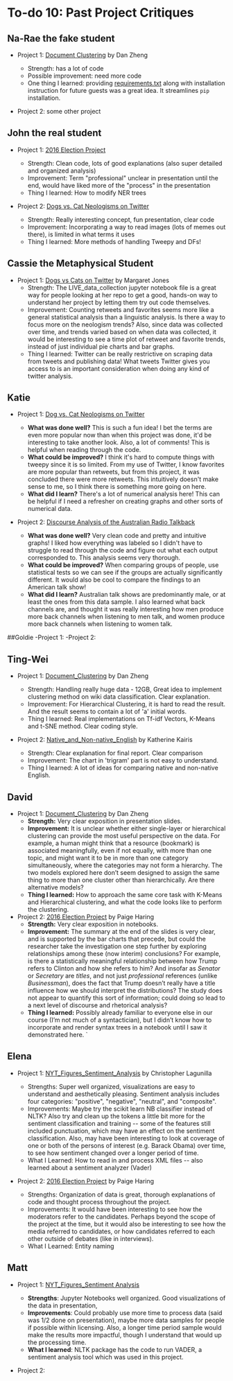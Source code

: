 # To-do 10: Past Project Critiques

## Na-Rae the fake student
- Project 1: [Document Clustering](https://github.com/Data-Science-for-Linguists/Document_Clustering) by Dan Zheng
   - Strength: has a lot of code
   - Possible improvement: need more code
   - One thing I learned: providing [requirements.txt](https://github.com/Data-Science-for-Linguists/Document_Clustering/blob/master/requirements.txt) along with installation instruction for future guests was a great idea. It streamlines `pip` installation.  

- Project 2: some other project

## John the real student
- Project 1: [2016 Election Project](https://github.com/Data-Science-for-Linguists/2016-Election-Project)
	- Strength: Clean code, lots of good explanations (also super
detailed and organized analysis)
	- Improvement: Term "professional" unclear in presentation until
the end, would have liked more of the "process" in the presentation
	- Thing I learned: How to modify NER trees

- Project 2: [Dogs vs. Cat Neologisms on Twitter](https://github.com/Data-Science-for-Linguists/Dog_vs_Cat_Neologisms_on_Twitter)
	- Strength: Really interesting concept, fun presentation, clear
code
	- Improvement: Incorporating a way to read images (lots of memes
out there), is limited in what terms it uses
	- Thing I learned: More methods of handling Tweepy and DFs!

## Cassie the Metaphysical Student
- Project 1: [Dogs vs Cats on
Twitter](https://github.com/Data-Science-for-Linguists/Dog_vs_Cat_Neologisms_on_Twitter)
by Margaret Jones
	- Strength: The LIVE_data_collection jupyter notebook file is a
great way for people looking at her repo to get a good, hands-on way to
understand her project by letting them try out code themselves.
	- Improvement: Counting retweets and favorites seems more like a
general statistical analysis than a linguistic analysis. Is there a way
to focus more on the neologism trends? Also, since data was collected
over time, and trends varied based on when data was collected, it would
be interesting to see a time plot of retweet and favorite trends,
instead of just individual pie charts and bar graphs.
	- Thing I learned: Twitter can be really restrictive on scraping
data from tweets and publishing data! What tweets Twitter gives you
access to is an important consideration when doing any kind of twitter
analysis.

## Katie
- Project 1: [Dog vs. Cat Neologisms on Twitter](https://github.com/Data-Science-for-Linguists/Dog_vs_Cat_Neologisms_on_Twitter)
	- **What was done well?** This is such a fun idea! I bet the terms are even more popular now than when this project was done, it'd be interesting to take another look. Also, a lot of comments! This is helpful when reading through the code.
	- **What could be improved?** I think it's hard to compute things with tweepy since it is so limited. From my use of Twitter, I know favorites are more popular than retweets, but from this project, it was concluded there were more retweets. This intuitively doesn't make sense to me, so I think there is something more going on here.
	- **What did I learn?** There's a lot of numerical analysis here! This can be helpful if I need a refresher on creating graphs and other sorts of numerical data.

- Project 2: [Discourse Analysis of the Australian Radio Talkback](https://github.com/Data-Science-for-Linguists/Discourse-Analysis-ART-Corpus)
	- **What was done well?** Very clean code and pretty and intuitive graphs! I liked how everything was labeled so I didn't have to struggle to read through the code and figure out what each output corresponded to. This analysis seems very thorough.
	- **What could be improved?** When comparing groups of people, use statistical tests so we can see if the groups are actually significantly different. It would also be cool to compare the findings to an American talk show!
	- **What did I learn?** Australian talk shows are predominantly male, or at least the ones from this data sample. I also learned what back channels are, and thought it was really interesting how men produce more back channels when listening to men talk, and women produce more back channels when listening to women talk.

##Goldie
-Project 1:
-Project 2:


## Ting-Wei
- Project 1: [Document_Clustering](https://github.com/Data-Science-for-Linguists/Document_Clustering) by Dan Zheng
	- Strength: Handling really huge data - 12GB, Great idea to implement clustering method on wiki data classification. Clear explanation.
	- Improvement: For Hierarchical Clustering, it is hard to read the result. And the result seems to contain a lot of 'a' initial words.
	- Thing I learned: Real implementations on Tf-idf Vectors, K-Means and t-SNE method. Clear coding style.

- Project 2: [Native_and_Non-native_English](https://github.com/Data-Science-for-Linguists/Native_and_Non-native_English) by Katherine Kairis
	- Strength: Clear explanation for final report. Clear comparison
	- Improvement: The chart in 'trigram' part is not easy to understand.
	- Thing I learned: A lot of ideas for comparing native and non-native English.

## David

* Project 1: [Document_Clustering](https://github.com/Data-Science-for-Linguists/Document_Clustering) by Dan Zheng
	* **Strength:** Very clear exposition in presentation slides.
	* **Improvement:** It is unclear whether either single-layer or hierarchical clustering can provide the most useful perspective on the data. For example, a human might think that a resource (bookmark) is associated meaningfully, even if not equally, with more than one topic, and might want it to be in more than one category simultaneously, where the categories may not form a hierarchy. The two models explored here don’t seem designed to assign the same thing to more than one cluster other than hierarchically. Are there alternative models?
	* **Thing I learned:** How to approach the same core task with K-Means and Hierarchical clustering, and what the code looks like to perform the clustering.
* Project 2: [2016 Election Project](https://github.com/Data-Science-for-Linguists/2016-Election-Project) by Paige Haring
	* **Strength:** Very clear exposition in notebooks.
	* **Improvement:** The summary at the end of the slides is very clear, and is supported by the bar charts that precede, but could the researcher take the investigation one step further by exploring relationships among these (now interim) conclusions? For example, is there a statistically meaningful relationship between how Trump refers to Clinton and how she refers to him? And insofar as *Senator* or *Secretary* are *titles*, and not just *professional* references (unlike *Businessman*), does the fact that Trump doesn’t really have a title influence how we should interpret the distributions? The study does not appear to quantify this sort of information; could doing so lead to a next level of discourse and rhetorical analysis?
	* **Thing I learned:** Possibly already familiar to everyone else in our course (I’m not much of a syntactician), but I didn’t know how to incorporate and render syntax trees in a notebook until I saw it demonstrated here.	`

## Elena

  - Project 1: [NYT_Figures_Sentiment_Analysis](https://github.com/Data-Science-for-Linguists/NYT_Figures_Sentiment_Analysis) by Christopher Lagunilla
    - Strengths: Super well organized, visualizations are easy to understand and aesthetically pleasing. Sentiment analysis includes four categories: "positive",  "negative", "neutral", and "composite".
    - Improvements: Maybe try the scikit learn NB classifier instead of NLTK? Also try and clean up the tokens a little bit more for the sentiment classification and training -- some of the features still included punctuation, which may have an effect on the sentiment classification. Also, may have been interesting to look at coverage of one or both of the persons of interest (e.g. Barack Obama) over time, to see how sentiment changed over a longer period of time.
    - What I Learned: How to read in and process XML files -- also learned about a sentiment analyzer (Vader)

- Project 2: [2016 Election Project](https://github.com/Data-Science-for-Linguists/2016-Election-Project) by Paige Haring
  - Strengths: Organization of data is great, thorough explanations of code and thought process throughout the project.
  - Improvements: It would have been interesting to see how the moderators refer to the candidates. Perhaps beyond the scope of the project at the time, but it would also be interesting to see how the media referred to candidates, or how candidates referred to each other outside of debates (like in interviews).
  - What I Learned: Entity naming

## Matt

- Project 1: [NYT_Figures_Sentiment Analysis](https://github.com/Data-Science-for-Linguists/NYT_Figures_Sentiment_Analysis/blob/master/jupyter_notebooks/processing_and_analysis/processing_and_analysis.md)
    - __Strengths__: Jupyter Notebooks well organized. Good visualizations of the data in presentation, 
    - __Improvements__: Could probably use more time to process data (said was 1/2 done on presentation), maybe more data samples for people if possible within licensing. Also, a longer time period sample would make the results more impactful, though I understand that would up the processing time.
    - __What I learned__: NLTK package has the code to run VADER, a sentiment analysis tool which was used in this project.

- Project 2:
    
